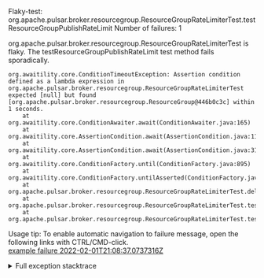         
Flaky-test: org.apache.pulsar.broker.resourcegroup.ResourceGroupRateLimiterTest.testResourceGroupPublishRateLimit
Number of failures: 1

org.apache.pulsar.broker.resourcegroup.ResourceGroupRateLimiterTest is flaky. The testResourceGroupPublishRateLimit test method fails sporadically.

```
org.awaitility.core.ConditionTimeoutException: Assertion condition defined as a lambda expression in org.apache.pulsar.broker.resourcegroup.ResourceGroupRateLimiterTest expected [null] but found [org.apache.pulsar.broker.resourcegroup.ResourceGroup@446b0c3c] within 1 seconds.
	at org.awaitility.core.ConditionAwaiter.await(ConditionAwaiter.java:165)
	at org.awaitility.core.AssertionCondition.await(AssertionCondition.java:119)
	at org.awaitility.core.AssertionCondition.await(AssertionCondition.java:31)
	at org.awaitility.core.ConditionFactory.until(ConditionFactory.java:895)
	at org.awaitility.core.ConditionFactory.untilAsserted(ConditionFactory.java:679)
	at org.apache.pulsar.broker.resourcegroup.ResourceGroupRateLimiterTest.deleteResourceGroup(ResourceGroupRateLimiterTest.java:81)
	at org.apache.pulsar.broker.resourcegroup.ResourceGroupRateLimiterTest.testRateLimit(ResourceGroupRateLimiterTest.java:135)
	at org.apache.pulsar.broker.resourcegroup.ResourceGroupRateLimiterTest.testResourceGroupPublishRateLimit(ResourceGroupRateLimiterTest.java:148)
```

Usage tip: To enable automatic navigation to failure message, open the following links with CTRL/CMD-click.  
[example failure 2022-02-01T21:08:37.0737316Z](https://github.com/apache/pulsar/runs/5027932681?check_suite_focus=true?check_suite_focus=true#step:9:206)  


<details>
<summary>Full exception stacktrace</summary>
<code><pre>
org.awaitility.core.ConditionTimeoutException: Assertion condition defined as a lambda expression in org.apache.pulsar.broker.resourcegroup.ResourceGroupRateLimiterTest expected [null] but found [org.apache.pulsar.broker.resourcegroup.ResourceGroup@446b0c3c] within 1 seconds.
	at org.awaitility.core.ConditionAwaiter.await(ConditionAwaiter.java:165)
	at org.awaitility.core.AssertionCondition.await(AssertionCondition.java:119)
	at org.awaitility.core.AssertionCondition.await(AssertionCondition.java:31)
	at org.awaitility.core.ConditionFactory.until(ConditionFactory.java:895)
	at org.awaitility.core.ConditionFactory.untilAsserted(ConditionFactory.java:679)
	at org.apache.pulsar.broker.resourcegroup.ResourceGroupRateLimiterTest.deleteResourceGroup(ResourceGroupRateLimiterTest.java:81)
	at org.apache.pulsar.broker.resourcegroup.ResourceGroupRateLimiterTest.testRateLimit(ResourceGroupRateLimiterTest.java:135)
	at org.apache.pulsar.broker.resourcegroup.ResourceGroupRateLimiterTest.testResourceGroupPublishRateLimit(ResourceGroupRateLimiterTest.java:148)
	at java.base/jdk.internal.reflect.NativeMethodAccessorImpl.invoke0(Native Method)
	at java.base/jdk.internal.reflect.NativeMethodAccessorImpl.invoke(NativeMethodAccessorImpl.java:62)
	at java.base/jdk.internal.reflect.DelegatingMethodAccessorImpl.invoke(DelegatingMethodAccessorImpl.java:43)
	at java.base/java.lang.reflect.Method.invoke(Method.java:566)
	at org.testng.internal.MethodInvocationHelper.invokeMethod(MethodInvocationHelper.java:132)
	at org.testng.internal.InvokeMethodRunnable.runOne(InvokeMethodRunnable.java:45)
	at org.testng.internal.InvokeMethodRunnable.call(InvokeMethodRunnable.java:73)
	at org.testng.internal.InvokeMethodRunnable.call(InvokeMethodRunnable.java:11)
	at java.base/java.util.concurrent.FutureTask.run(FutureTask.java:264)
	at java.base/java.util.concurrent.ThreadPoolExecutor.runWorker(ThreadPoolExecutor.java:1128)
	at java.base/java.util.concurrent.ThreadPoolExecutor$Worker.run(ThreadPoolExecutor.java:628)
	at java.base/java.lang.Thread.run(Thread.java:829)
Caused by: java.lang.AssertionError: expected [null] but found [org.apache.pulsar.broker.resourcegroup.ResourceGroup@446b0c3c]
	at org.testng.Assert.fail(Assert.java:99)
	at org.testng.Assert.failNotSame(Assert.java:1033)
	at org.testng.Assert.assertNull(Assert.java:965)
	at org.testng.Assert.assertNull(Assert.java:953)
	at org.apache.pulsar.broker.resourcegroup.ResourceGroupRateLimiterTest.lambda$deleteResourceGroup$1(ResourceGroupRateLimiterTest.java:81)
	at org.awaitility.core.AssertionCondition.lambda$new$0(AssertionCondition.java:53)
	at org.awaitility.core.ConditionAwaiter$ConditionPoller.call(ConditionAwaiter.java:222)
	at org.awaitility.core.ConditionAwaiter$ConditionPoller.call(ConditionAwaiter.java:209)
	... 4 more

</pre></code>
</details>

